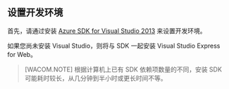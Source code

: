 ﻿<h2><a name="setupdevenv"></a>设置开发环境</h2>

首先，请通过安装 [Azure SDK for Visual Studio 2013][] 来设置开发环境。

如果您尚未安装 Visual Studio，则将与 SDK 一起安装 Visual Studio Express for Web。

>[WACOM.NOTE] 根据计算机上已有 SDK 依赖项数量的不同，安装 SDK 可能耗时较长，从几分钟到半小时或更长时间不等。

[Azure SDK for Visual Studio 2013]: http://go.microsoft.com/fwlink/?LinkID=324322
<!--HONumber=41-->

